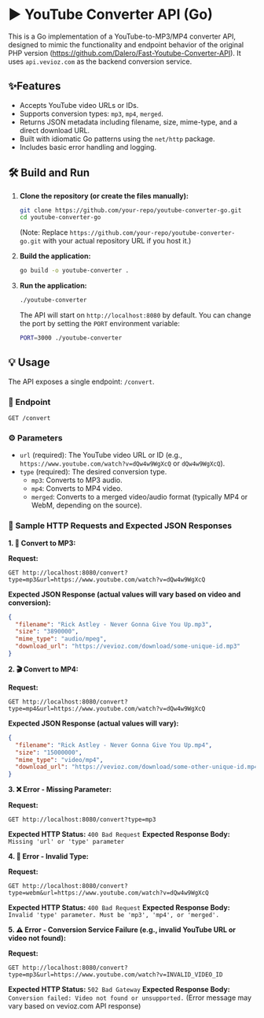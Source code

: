 # ▶️ YouTube Converter API (Go)

This is a Go implementation of a YouTube-to-MP3/MP4 converter API, designed to mimic the functionality and endpoint behavior of the original PHP version (<https://github.com/Dalero/Fast-Youtube-Converter-API>). It uses `api.vevioz.com` as the backend conversion service.

## ✨Features

* Accepts YouTube video URLs or IDs.
* Supports conversion types: `mp3`, `mp4`, `merged`.
* Returns JSON metadata including filename, size, mime-type, and a direct download URL.
* Built with idiomatic Go patterns using the `net/http` package.
* Includes basic error handling and logging.

## 🛠️ Build and Run

1. **Clone the repository (or create the files manually):**

    ```bash
    git clone https://github.com/your-repo/youtube-converter-go.git
    cd youtube-converter-go
    ```

    (Note: Replace `https://github.com/your-repo/youtube-converter-go.git` with your actual repository URL if you host it.)

2. **Build the application:**

    ```bash
    go build -o youtube-converter .
    ```

3. **Run the application:**

    ```bash
    ./youtube-converter
    ```

    The API will start on `http://localhost:8080` by default. You can change the port by setting the `PORT` environment variable:

    ```bash
    PORT=3000 ./youtube-converter
    ```

## 💡 Usage

The API exposes a single endpoint: `/convert`.

### 🔗 Endpoint

`GET /convert`

### ⚙️ Parameters

* `url` (required): The YouTube video URL or ID (e.g., `https://www.youtube.com/watch?v=dQw4w9WgXcQ` or `dQw4w9WgXcQ`).
* `type` (required): The desired conversion type.
  * `mp3`: Converts to MP3 audio.
  * `mp4`: Converts to MP4 video.
  * `merged`: Converts to a merged video/audio format (typically MP4 or WebM, depending on the source).

### 📄 Sample HTTP Requests and Expected JSON Responses

**1. 🎵 Convert to MP3:**

**Request:**

```
GET http://localhost:8080/convert?type=mp3&url=https://www.youtube.com/watch?v=dQw4w9WgXcQ
```

**Expected JSON Response (actual values will vary based on video and conversion):**

```json
{
  "filename": "Rick Astley - Never Gonna Give You Up.mp3",
  "size": "3890000",
  "mime_type": "audio/mpeg",
  "download_url": "https://vevioz.com/download/some-unique-id.mp3"
}
```

**2. 🎬 Convert to MP4:**

**Request:**

```
GET http://localhost:8080/convert?type=mp4&url=https://www.youtube.com/watch?v=dQw4w9WgXcQ
```

**Expected JSON Response (actual values will vary):**

```json
{
  "filename": "Rick Astley - Never Gonna Give You Up.mp4",
  "size": "15000000",
  "mime_type": "video/mp4",
  "download_url": "https://vevioz.com/download/some-other-unique-id.mp4"
}
```

**3. ❌ Error - Missing Parameter:**

**Request:**

```
GET http://localhost:8080/convert?type=mp3
```

**Expected HTTP Status:** `400 Bad Request`
**Expected Response Body:** `Missing 'url' or 'type' parameter`

**4. 🚫 Error - Invalid Type:**

**Request:**

```
GET http://localhost:8080/convert?type=webm&url=https://www.youtube.com/watch?v=dQw4w9WgXcQ
```

**Expected HTTP Status:** `400 Bad Request`
**Expected Response Body:** `Invalid 'type' parameter. Must be 'mp3', 'mp4', or 'merged'.`

**5. ⚠️ Error - Conversion Service Failure (e.g., invalid YouTube URL or video not found):**

**Request:**

```
GET http://localhost:8080/convert?type=mp3&url=https://www.youtube.com/watch?v=INVALID_VIDEO_ID
```

**Expected HTTP Status:** `502 Bad Gateway`
**Expected Response Body:** `Conversion failed: Video not found or unsupported.` (Error message may vary based on vevioz.com API response)
